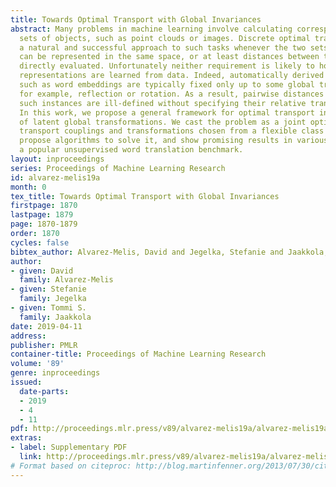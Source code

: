 ```yaml
---
title: Towards Optimal Transport with Global Invariances
abstract: Many problems in machine learning involve calculating correspondences between
  sets of objects, such as point clouds or images. Discrete optimal transport provides
  a natural and successful approach to such tasks whenever the two sets of objects
  can be represented in the same space, or at least distances between them can be
  directly evaluated. Unfortunately neither requirement is likely to hold when object
  representations are learned from data. Indeed, automatically derived representations
  such as word embeddings are typically fixed only up to some global transformations,
  for example, reflection or rotation. As a result, pairwise distances across two
  such instances are ill-defined without specifying their relative transformation.
  In this work, we propose a general framework for optimal transport in the presence
  of latent global transformations. We cast the problem as a joint optimization over
  transport couplings and transformations chosen from a flexible class of invariances,
  propose algorithms to solve it, and show promising results in various tasks, including
  a popular unsupervised word translation benchmark.
layout: inproceedings
series: Proceedings of Machine Learning Research
id: alvarez-melis19a
month: 0
tex_title: Towards Optimal Transport with Global Invariances
firstpage: 1870
lastpage: 1879
page: 1870-1879
order: 1870
cycles: false
bibtex_author: Alvarez-Melis, David and Jegelka, Stefanie and Jaakkola, Tommi S.
author:
- given: David
  family: Alvarez-Melis
- given: Stefanie
  family: Jegelka
- given: Tommi S.
  family: Jaakkola
date: 2019-04-11
address: 
publisher: PMLR
container-title: Proceedings of Machine Learning Research
volume: '89'
genre: inproceedings
issued:
  date-parts:
  - 2019
  - 4
  - 11
pdf: http://proceedings.mlr.press/v89/alvarez-melis19a/alvarez-melis19a.pdf
extras:
- label: Supplementary PDF
  link: http://proceedings.mlr.press/v89/alvarez-melis19a/alvarez-melis19a-supp.pdf
# Format based on citeproc: http://blog.martinfenner.org/2013/07/30/citeproc-yaml-for-bibliographies/
---
```

